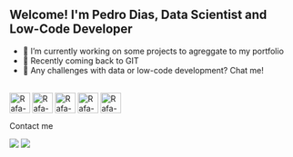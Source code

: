 ## Welcome! I'm Pedro Dias, Data Scientist and Low-Code Developer

- 🔭 I’m currently working on some projects to agreggate to my portfolio
- 🌱 Recently coming back to GIT
- 💬 Any challenges with data or low-code development? Chat me!

<div style="display: inline_block"><br>
  <img align="center" alt="Rafa-Js" height="36" width="36" src="https://img.icons8.com/external-bearicons-outline-color-bearicons/256/external-SQL-file-extension-bearicons-outline-color-bearicons.png">
  <img align="center" alt="Rafa-Js" height="36" width="36" src="https://img.icons8.com/color/48/000000/microsoft-sql-server.png">
  <img align="center" alt="Rafa-Js" height="36" width="36" src="https://img.icons8.com/color/48/000000/power-bi.png">
  <img align="center" alt="Rafa-Js" height="36" width="36" src="https://img.icons8.com/fluency/48/000000/visual-studio.png">
  <img align="center" alt="Rafa-Js" height="36" width="36" src="https://img.icons8.com/color/48/000000/python--v1.png"> 
  
<div> 
 
  
  Contact me
  
  <a href = "mailto:pedrodias1606@gmail.com"><img src="https://img.shields.io/badge/-Gmail-%23333?style=for-the-badge&logo=gmail&logoColor=white" target="blank"></a>
  <a href="https://www.linkedin.com/in/pgabrieltx/" target="blank"><img src="https://img.shields.io/badge/-LinkedIn-%230077B5?style=for-the-badge&logo=linkedin&logoColor=white" target="_blank"></a>
</div>
